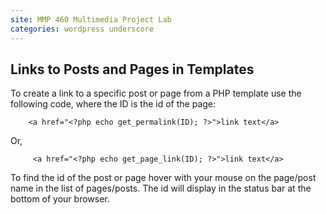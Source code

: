 ```yaml
---
site: MMP 460 Multimedia Project Lab
categories: wordpress underscore
---
```


## Links to Posts and Pages in Templates

To create a link to a specific post or page from a PHP template use the following code, where the ID is the id of the page:

        <a href="<?php echo get_permalink(ID); ?>">link text</a>
        
Or,

         <a href="<?php echo get_page_link(ID); ?>">link text</a>
         
To find the id of the post or page hover with your mouse on the page/post name in the list of pages/posts. The id will display in the status bar at the bottom of your browser.
